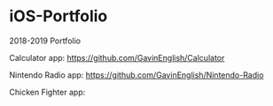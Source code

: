 # iOS-Portfolio
2018-2019 Portfolio

Calculator app: https://github.com/GavinEnglish/Calculator 


Nintendo Radio app: https://github.com/GavinEnglish/Nintendo-Radio


Chicken Fighter app:
